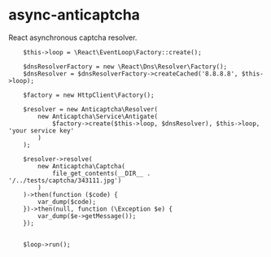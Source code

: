 # async-anticaptcha
React asynchronous captcha resolver.

        $this->loop = \React\EventLoop\Factory::create();

        $dnsResolverFactory = new \React\Dns\Resolver\Factory();
        $dnsResolver = $dnsResolverFactory->createCached('8.8.8.8', $this->loop);

        $factory = new HttpClient\Factory();

        $resolver = new Anticaptcha\Resolver(
            new Anticaptcha\Service\Antigate(
                $factory->create($this->loop, $dnsResolver), $this->loop, 'your service key'
            )
        );

        $resolver->resolve(
            new Anticaptcha\Captcha(
                file_get_contents(__DIR__ . '/../tests/captcha/343111.jpg')
            )
        )->then(function ($code) {
            var_dump($code);
        })->then(null, function (\Exception $e) {
            var_dump($e->getMessage());
        });


        $loop->run();
